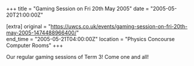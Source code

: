 +++
title = "Gaming Session on Fri 20th May 2005"
date = "2005-05-20T21:00:00Z"

[extra]
original = "https://uwcs.co.uk/events/gaming-session-on-fri-20th-may-2005-1474488966400/"    
end_time = "2005-05-21T04:00:00Z"
location = "Physics Concourse Computer Rooms"
+++

Our regular gaming sessions of Term 3\! Come one and all\!


